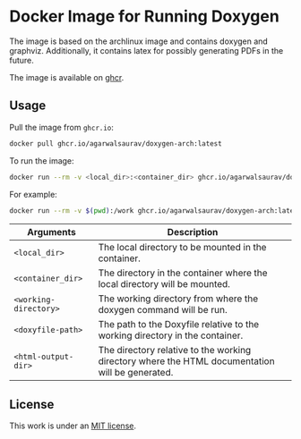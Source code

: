 # Docker Image for Running Doxygen

The image is based on the archlinux image and contains doxygen and graphviz.
Additionally, it contains latex for possibly generating PDFs in the future.

The image is available on [ghcr](https://ghcr.io/agarwalsaurav/doxygen-arch:latest).

## Usage
Pull the image from `ghcr.io`:
```bash
docker pull ghcr.io/agarwalsaurav/doxygen-arch:latest
```

To run the image:
```bash
docker run --rm -v <local_dir>:<container_dir> ghcr.io/agarwalsaurav/doxygen-arch:latest --workdir <container_dir> <working-directory> <doxyfile-path> <html-output-dir>
```

For example:
```bash
docker run --rm -v $(pwd):/work ghcr.io/agarwalsaurav/doxygen-arch:latest /work ./ doc/Doxyfile doc/html
```

Arguments | Description
--- | ---
`<local_dir>` | The local directory to be mounted in the container.
`<container_dir>` | The directory in the container where the local directory will be mounted.
`<working-directory>` | The working directory from where the doxygen command will be run.
`<doxyfile-path>` | The path to the Doxyfile relative to the working directory in the container.
`<html-output-dir>` | The directory relative to the working directory where the HTML documentation will be generated.


## License

This work is under an [MIT license](https://github.com/AgarwalSaurav/ghaction-doxygen-ghpages/blob/main/LICENSE).
